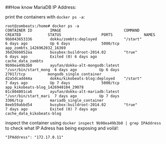 ##How know MariaDB IP Address:

print the containers with `docker ps -a`:

```
root@zombeats:/home# docker ps -a
CONTAINER ID        IMAGE                            COMMAND                CREATED            STATUS                  PORTS              NAMES
9bb043653336        dokku/zombts:deployed            "/start"              6 days ago          Up 6 days              5000/tcp            app_zombts_1426962032_16369
36d26bb052aa        busybox:buildroot-2014.02        "true"                6 days ago          Exited (0) 6 days ago                      cache_data_zombts
9b98ea49b3b0        ayufan/dokku-alt-mongodb:latest  "/usr/bin/start_mong  6 days ago          Up 6 days              27017/tcp          mongodb_single_container
d2a5dcadd44a        dokku/kikobeats-blog:deployed    "/start"              7 days ago          Up 7 days              5000/tcp            app_kikobeats-blog_1426940104_29078
01c804801ca6        ayufan/dokku-alt-mariadb:latest  "/usr/bin/start_mari  7 days ago          Up 7 days              3306/tcp            mariadb_single_container
8eeb59abbd54        busybox:buildroot-2014.02        "true"                7 days ago          Exited (0) 7 days ago                      cache_data_kikobeats-blog
```


inspect the container using `docker inspect 9b98ea49b3b0 | grep IPAddress` to check what IP Adress has being exposing and voilá!:

```
"IPAddress": "172.17.0.11"
```




